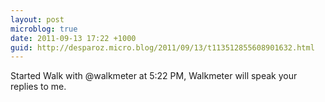 ```yaml
---
layout: post
microblog: true
date: 2011-09-13 17:22 +1000
guid: http://desparoz.micro.blog/2011/09/13/t113512855608901632.html
---
```

Started Walk with @walkmeter at 5:22 PM, Walkmeter will speak your replies to me.
